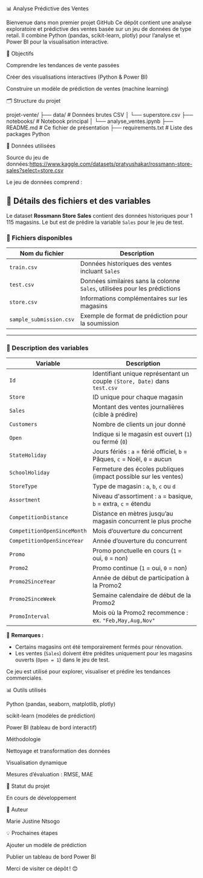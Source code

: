  📊 Analyse Prédictive des Ventes

Bienvenue dans mon premier projet GitHub 
Ce dépôt contient une analyse exploratoire et prédictive des ventes basée sur un jeu de données de type retail. Il combine Python (pandas, scikit-learn, plotly) pour l’analyse et Power BI pour la visualisation interactive.

🎯 Objectifs

Comprendre les tendances de vente passées

Créer des visualisations interactives (Python & Power BI)

Construire un modèle de prédiction de ventes (machine learning)

🗂️ Structure du projet

projet-vente/
├── data/                  # Données brutes CSV
│   └── superstore.csv
├── notebooks/             # Notebook principal
│   └── analyse_ventes.ipynb
├── README.md              # Ce fichier de présentation
├── requirements.txt       # Liste des packages Python 

📁 Données utilisées

Source du jeu de données:https://www.kaggle.com/datasets/pratyushakar/rossmann-store-sales?select=store.csv

Le jeu de données  comprend :
## 📂 Détails des fichiers et des variables

Le dataset **Rossmann Store Sales** contient des données historiques pour 1 115 magasins. Le but est de prédire la variable `Sales` pour le jeu de test.

### 📁 Fichiers disponibles

| Nom du fichier        | Description |
|-----------------------|-------------|
| `train.csv`           | Données historiques des ventes incluant `Sales` |
| `test.csv`            | Données similaires sans la colonne `Sales`, utilisées pour les prédictions |
| `store.csv`           | Informations complémentaires sur les magasins |
| `sample_submission.csv` | Exemple de format de prédiction pour la soumission |

---

### 🧾 Description des variables

| Variable                         | Description |
|----------------------------------|-------------|
| `Id`                             | Identifiant unique représentant un couple `(Store, Date)` dans `test.csv` |
| `Store`                          | ID unique pour chaque magasin |
| `Sales`                          | Montant des ventes journalières (cible à prédire) |
| `Customers`                      | Nombre de clients un jour donné |
| `Open`                           | Indique si le magasin est ouvert (`1`) ou fermé (`0`) |
| `StateHoliday`                   | Jours fériés : `a` = férié officiel, `b` = Pâques, `c` = Noël, `0` = aucun |
| `SchoolHoliday`                  | Fermeture des écoles publiques (impact possible sur les ventes) |
| `StoreType`                      | Type de magasin : `a`, `b`, `c` ou `d` |
| `Assortment`                     | Niveau d'assortiment : `a` = basique, `b` = extra, `c` = étendu |
| `CompetitionDistance`           | Distance en mètres jusqu’au magasin concurrent le plus proche |
| `CompetitionOpenSinceMonth`     | Mois d’ouverture du concurrent |
| `CompetitionOpenSinceYear`      | Année d’ouverture du concurrent |
| `Promo`                          | Promo ponctuelle en cours (`1` = oui, `0` = non) |
| `Promo2`                         | Promo continue (`1` = oui, `0` = non) |
| `Promo2SinceYear`               | Année de début de participation à la Promo2 |
| `Promo2SinceWeek`               | Semaine calendaire de début de la Promo2 |
| `PromoInterval`                 | Mois où la Promo2 recommence : ex. `"Feb,May,Aug,Nov"` |


📌 **Remarques :**  
- Certains magasins ont été temporairement fermés pour rénovation.
- Les ventes (`Sales`) doivent être prédites uniquement pour les magasins ouverts (`Open = 1`) dans le jeu de test.


Ce jeu est utilisé pour explorer, visualiser et prédire les tendances commerciales.

📊 Outils utilisés

Python (pandas, seaborn, matplotlib, plotly)

scikit-learn (modèles de prédiction)

Power BI (tableau de bord interactif)

 Méthodologie

Nettoyage et transformation des données

Visualisation dynamique

Mesures d’évaluation : RMSE, MAE

📌 Statut du projet

En cours de développement 

👤 Auteur

Marie Justine Ntsogo

💡 Prochaines étapes

Ajouter un modèle de prédiction

Publier un tableau de bord Power BI

Merci de visiter ce dépôt ! 😊
